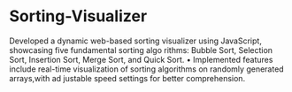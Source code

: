 # Sorting-Visualizer
 Developed a dynamic web-based sorting visualizer using JavaScript, showcasing five fundamental sorting algo
rithms: Bubble Sort, Selection Sort, Insertion Sort, Merge Sort, and Quick Sort.
 • Implemented features include real-time visualization of sorting algorithms on randomly generated arrays,with ad
justable speed settings for better comprehension.
